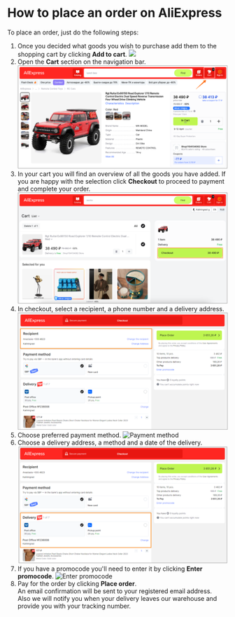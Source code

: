 # How to place an order on AliExpress
To place an order, just do the following steps:

1. Once you decided what goods you wish to purchase add them to the shopping cart by clicking **Add to cart**.
![](images/addtocart.png)
2. Open the **Cart** section on the navigation bar.
![Cart](images/cart.png)
3. In your cart you will find an overview of all the goods you have added. If you are happy with the selection click **Checkout** to proceed to payment and complete your order.
![Checkout](images/checkout.png)
4. In checkout, select a recipient, a phone number and a delivery address. 
![Recipient](images/recipient.png)
5. Choose preferred payment method.
![Payment method](images/paymentmethod.png)
6. Choose a delivery address, a method and a date of the delivery.
![Delivery](images/delivery.png)
7. If you have a promocode you'll need to enter it by clicking **Enter promocode**.
![Enter promocode](images/enterpromocode.png) 
8. Pay for the order by clicking **Place order**. <br>
    An email confirmation will be sent to your registered email address. <br>
    Also we will notify you when your delivery leaves our warehouse and provide you with your tracking number.
